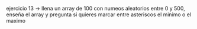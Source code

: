 ejercicio 13 -> llena un array de 100 con numeos aleatorios entre 0 y 500, enseña el array y pregunta si quieres marcar entre asteriscos el minimo o el maximo